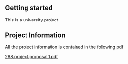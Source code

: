 



## Getting started

This is a university project 

## Project Information

All the project information is contained in the following pdf

[288.project.proposal.1.pdf](https://github.com/user-attachments/files/18512831/288.project.proposal.1.pdf)



